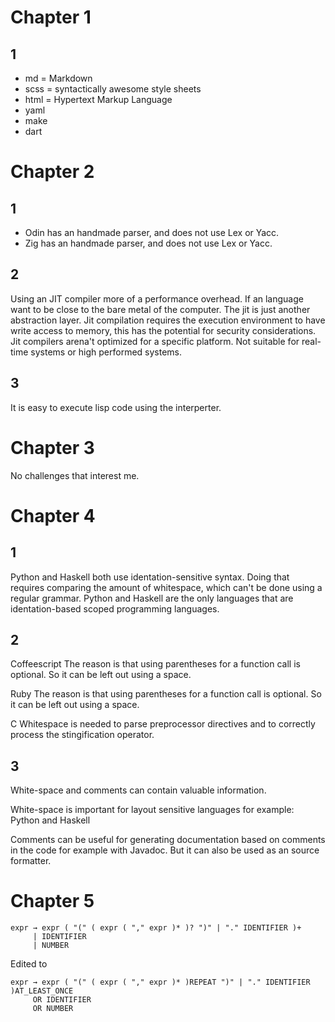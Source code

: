 # Chapter 1
## 1
- md = Markdown
- scss = syntactically awesome style sheets
- html = Hypertext Markup Language
- yaml 
- make  
- dart

# Chapter 2
## 1
- Odin has an handmade parser, and does not use Lex or Yacc.
- Zig has an handmade parser, and does not use Lex or Yacc.

## 2
Using an JIT compiler more of a performance overhead. If an language want to be close to the bare metal of the computer. The jit is just another abstraction layer. Jit compilation requires the execution environment to have write access to memory, this has the potential for security considerations. Jit compilers arena't optimized for a specific platform. Not suitable for real-time systems or high performed systems.

## 3
It is easy to execute lisp code using the interperter. 

# Chapter 3
No challenges that interest me.

# Chapter 4
## 1
Python and Haskell both use identation-sensitive syntax. Doing that requires comparing the amount of whitespace, which can't be done using a regular grammar. Python and Haskell are the only languages that are identation-based scoped programming languages.

## 2
Coffeescript
The reason is that using parentheses for a function call is optional. So it can be left out using a space.

Ruby
The reason is that using parentheses for a function call is optional. So it can be left out using a space.

C
Whitespace is needed to parse preprocessor directives and to correctly process the stingification operator.

## 3
White-space and comments can contain valuable information. 

White-space is important for layout sensitive languages for example: Python and Haskell

Comments can be useful for generating documentation based on comments in the code for example with Javadoc. But it can also be used as an source formatter.

# Chapter 5
```
expr → expr ( "(" ( expr ( "," expr )* )? ")" | "." IDENTIFIER )+
     | IDENTIFIER
     | NUMBER
```
Edited to 
```
expr → expr ( "(" ( expr ( "," expr )* )REPEAT ")" | "." IDENTIFIER )AT_LEAST_ONCE
     OR IDENTIFIER
     OR NUMBER
```


